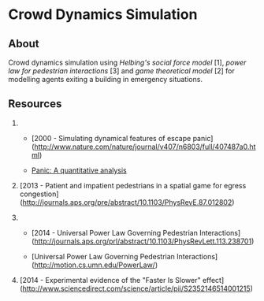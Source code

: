 Crowd Dynamics Simulation
=========================

About
-----
Crowd dynamics simulation using _Helbing's social force model_ [1], _power law for pedestrian interactions_ [3] and _game theoretical model_ [2] for modelling agents exiting a building in emergency situations. 

Resources
---------
1. - [2000 - Simulating dynamical features of escape panic]
     (http://www.nature.com/nature/journal/v407/n6803/full/407487a0.html)
   
   - [Panic: A quantitative analysis](http://angel.elte.hu/panic/)
  
2. [2013 - Patient and impatient pedestrians in a spatial game for egress congestion]
   (http://journals.aps.org/pre/abstract/10.1103/PhysRevE.87.012802)

3. - [2014 - Universal Power Law Governing Pedestrian Interactions]
     (http://journals.aps.org/prl/abstract/10.1103/PhysRevLett.113.238701)

   - [Universal Power Law Governing Pedestrian Interactions]
     (http://motion.cs.umn.edu/PowerLaw/)

4. [2014 - Experimental evidence of the "Faster Is Slower" effect]
   (http://www.sciencedirect.com/science/article/pii/S2352146514001215)
